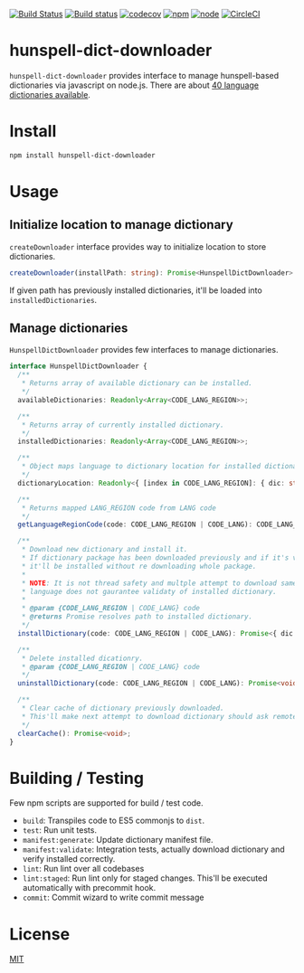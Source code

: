 [![Build Status](https://travis-ci.org/kwonoj/hunspell-dict-downloader.svg?branch=feat-manifest)](https://travis-ci.org/kwonoj/hunspell-dict-downloader)
[![Build status](https://ci.appveyor.com/api/projects/status/irky36o731f40wek/branch/master?svg=true)](https://ci.appveyor.com/project/kwonoj/hunspell-dict-downloader/branch/master)
[![codecov](https://codecov.io/gh/kwonoj/hunspell-dict-downloader/branch/master/graph/badge.svg)](https://codecov.io/gh/kwonoj/hunspell-dict-downloader)
[![npm](https://img.shields.io/npm/v/hunspell-dict-downloader.svg)](https://www.npmjs.com/package/hunspell-dict-downloader)
[![node](https://img.shields.io/badge/node-=>4.0-blue.svg?style=flat)](https://www.npmjs.com/package/hunspell-dict-downloader)
[![CircleCI](https://circleci.com/gh/kwonoj/hunspell-dict-downloader.svg?style=svg)](https://circleci.com/gh/kwonoj/hunspell-dict-downloader)

# hunspell-dict-downloader

`hunspell-dict-downloader` provides interface to manage hunspell-based dictionaries via javascript on node.js. There are about [40 language dictionaries available](https://www.npmjs.com/~_ojkwon).

# Install

```sh
npm install hunspell-dict-downloader
```

# Usage

## Initialize location to manage dictionary

`createDownloader` interface provides way to initialize location to store dictionaries.

```typescript
createDownloader(installPath: string): Promise<HunspellDictDownloader>
```

If given path has previously installed dictionaries, it'll be loaded into `installedDictionaries`.

## Manage dictionaries

`HunspellDictDownloader` provides few interfaces to manage dictionaries.

```typescript
interface HunspellDictDownloader {
  /**
   * Returns array of available dictionary can be installed.
   */
  availableDictionaries: Readonly<Array<CODE_LANG_REGION>>;

  /**
   * Returns array of currently installed dictionary.
   */
  installedDictionaries: Readonly<Array<CODE_LANG_REGION>>;

  /**
   * Object maps language to dictionary location for installed dictionary.
   */
  dictionaryLocation: Readonly<{ [index in CODE_LANG_REGION]: { dic: string; aff: string } }>;

  /**
   * Returns mapped LANG_REGION code from LANG code
   */
  getLanguageRegionCode(code: CODE_LANG_REGION | CODE_LANG): CODE_LANG_REGION;

  /**
   * Download new dictionary and install it.
   * If dictionary package has been downloaded previously and if it's valid
   * it'll be installed without re downloading whole package.
   *
   * NOTE: It is not thread safety and multple attempt to download same
   * language does not gaurantee validaty of installed dictionary.
   *
   * @param {CODE_LANG_REGION | CODE_LANG} code
   * @returns Promise resolves path to installed dictionary.
   */
  installDictionary(code: CODE_LANG_REGION | CODE_LANG): Promise<{ dic: string; aff: string }>;

  /**
   * Delete installed dicationry.
   * @param {CODE_LANG_REGION | CODE_LANG} code
   */
  uninstallDictionary(code: CODE_LANG_REGION | CODE_LANG): Promise<void>;

  /**
   * Clear cache of dictionary previously downloaded.
   * This'll make next attempt to download dictionary should ask remote endpoint.
   */
  clearCache(): Promise<void>;
}

```

# Building / Testing

Few npm scripts are supported for build / test code.

- `build`: Transpiles code to ES5 commonjs to `dist`.
- `test`: Run unit tests.
- `manifest:generate`: Update dictionary manifest file.
- `manifest:validate`: Integration tests, actually download dictionary and verify installed correctly.
- `lint`: Run lint over all codebases
- `lint:staged`: Run lint only for staged changes. This'll be executed automatically with precommit hook.
- `commit`: Commit wizard to write commit message

# License

[MIT](https://github.com/kwonoj/hunspell-dict-downloader/blob/master/LICENSE)
